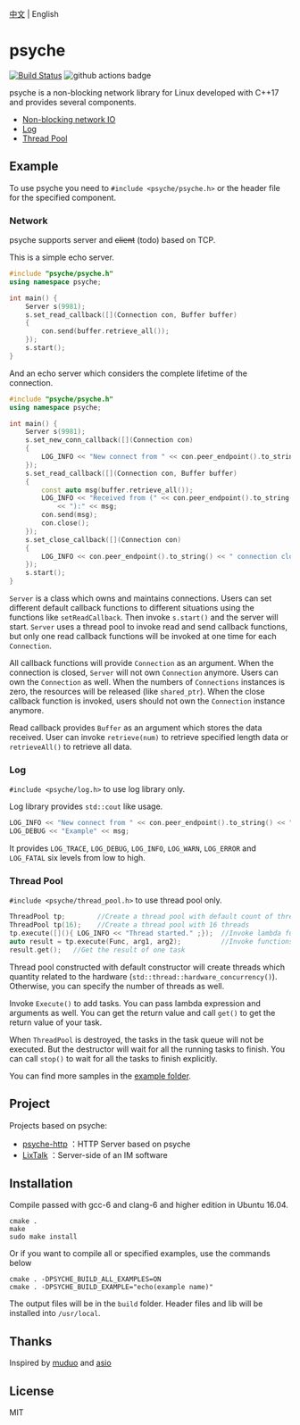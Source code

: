 [中文](https://github.com/ZingLix/psyche/blob/master/Readme.zh-CN.md)
 | English

# psyche

[![Build Status](https://travis-ci.com/ZingLix/psyche.svg?branch=master)](https://travis-ci.com/ZingLix/psyche) ![github actions badge](https://github.com/ZingLix/psyche/actions/workflows/cmake.yml/badge.svg)

psyche is a non-blocking network library for Linux developed with C++17 and provides several components.

- [Non-blocking network IO](#Network)
- [Log](#Log)
- [Thread Pool](#Thread-Pool)

## Example

To use psyche you need to `#include <psyche/psyche.h>` or the header file for the specified component.

### Network

psyche supports server and ~~client~~ (todo) based on TCP.

This is a simple echo server.

``` cpp
#include "psyche/psyche.h"
using namespace psyche;

int main() {
    Server s(9981);
    s.set_read_callback([](Connection con, Buffer buffer)
    {
        con.send(buffer.retrieve_all());
    });
    s.start();
}
```

And an echo server which considers the complete lifetime of the connection.

``` cpp
#include "psyche/psyche.h"
using namespace psyche;

int main() {
    Server s(9981);
    s.set_new_conn_callback([](Connection con)
    {
        LOG_INFO << "New connect from " << con.peer_endpoint().to_string() << ".";
    });
    s.set_read_callback([](Connection con, Buffer buffer)
    {
        const auto msg(buffer.retrieve_all());
        LOG_INFO << "Received from (" << con.peer_endpoint().to_string()
            << "):" << msg;
        con.send(msg);
        con.close();
    });
    s.set_close_callback([](Connection con)
    {
        LOG_INFO << con.peer_endpoint().to_string() << " connection closed";
    });
    s.start();
}
```

`Server` is a class which owns and maintains connections. Users can set different default callback functions to different situations using the functions like `setReadCallback`. Then invoke `s.start()` and the server will start. `Server` uses a thread pool to invoke read and send callback functions, but only one read callback functions will be invoked at one time for each `Connection`.

All callback functions will provide `Connection` as an argument. When the connection is closed, `Server` will not own `Connection` anymore. Users can own the `Connection` as well. When the numbers of `Connections` instances is zero, the resources will be released (like `shared_ptr`). When the close callback function is invoked, users should not own the `Connection` instance anymore. 

Read callback provides `Buffer` as an argument which stores the data received. User can invoke `retrieve(num)` to retrieve specified length data or `retrieveAll()` to retrieve all data.

### Log

`#include <psyche/log.h>` to use log library only.

Log library provides  `std::cout` like usage. 

``` cpp
LOG_INFO << "New connect from " << con.peer_endpoint().to_string() << ".";
LOG_DEBUG << "Example" << msg;
```

It provides `LOG_TRACE`, `LOG_DEBUG`, `LOG_INFO`, `LOG_WARN`, `LOG_ERROR` and `LOG_FATAL` six levels from low to high.  

### Thread Pool

`#include <psyche/thread_pool.h>` to use thread pool only.

``` cpp
ThreadPool tp;        //Create a thread pool with default count of threads
ThreadPool tp(16);    //Create a thread pool with 16 threads
tp.execute([](){ LOG_INFO << "Thread started." ;});  //Invoke lambda function
auto result = tp.execute(Func, arg1, arg2);          //Invoke functions with arguments
result.get();   //Get the result of one task
```

Thread pool constructed with default constructor will create threads which quantity related to the hardware (`std::thread::hardware_concurrency()`). Otherwise, you can specify the number of threads as well.

Invoke `Execute()` to add tasks. You can pass lambda expression and arguments as well. You can get the return value and call `get()` to get the return value of your task.

When `ThreadPool` is destroyed, the tasks in the task queue will not be executed. But the destructor will wait for all the running tasks to finish. You can call `stop()` to wait for all the tasks to finish explicitly.

You can find more samples in the [example folder](https://github.com/ZingLix/psyche/tree/master/example).

## Project

Projects based on psyche:

- [psyche-http](https://github.com/ZingLix/psyche-http) ：HTTP Server based on psyche
- [LixTalk](https://github.com/ZingLix/LixTalk-server) ：Server-side of an IM software

## Installation

Compile passed with gcc-6 and clang-6 and higher edition in Ubuntu 16.04.

```
cmake .
make
sudo make install
```

Or if you want to compile all or specified examples, use the commands below

```
cmake . -DPSYCHE_BUILD_ALL_EXAMPLES=ON
cmake . -DPSYCHE_BUILD_EXAMPLE="echo(example name)"
```

The output files will be in the `build` folder. Header files and lib will be installed into `/usr/local`.

## Thanks

Inspired by [muduo](https://github.com/chenshuo/muduo) and [asio](https://think-async.com/Asio/)

## License

MIT
